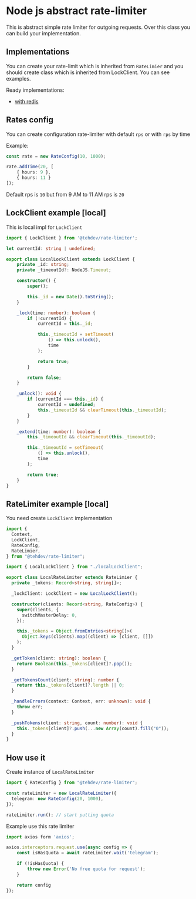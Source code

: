 # Node js abstract rate-limiter

This is abstract simple rate limiter for outgoing requests. Over this class you can build your implementation.

## Implementations

You can create your rate-limit which is inherited from `RateLimier` and you should create class which is inherited from LockClient.
You can see examples.

Ready implementations:

- [with redis](https://www.npmjs.com/package/@tehdev/rate-limiter-redis)

## Rates config

You can create configuration rate-limiter with default `rps` or with `rps` by time
  
Example:
```typescript
const rate = new RateConfig(10, 1000);

rate.addTime(20, [
    { hours: 9 },
    { hours: 11 }
]);
```
Default rps is `10` but from 9 AM to 11 AM rps is `20`

## LockClient example \[local\]

This is local impl for `LockClient`

```typescript
import { LockClient } from '@tehdev/rate-limiter';

let currentId: string | undefined;

export class LocalLockClient extends LockClient {
    private _id: string;
    private _timeoutId?: NodeJS.Timeout;

    constructor() {
        super();

        this._id = new Date().toString();
    }

    _lock(time: number): boolean {
        if (!currentId) {
            currentId = this._id;

            this._timeoutId = setTimeout(
                () => this.unlock(),
                time
            );

            return true;
        }

        return false;
    }

    _unlock(): void {
        if (currentId === this._id) {
            currentId = undefined;
            this._timeoutId && clearTimeout(this._timeoutId);
        }
    }

    _extend(time: number): boolean {
        this._timeoutId && clearTimeout(this._timeoutId);

        this._timeoutId = setTimeout(
            () => this.unlock(),
            time
        );

        return true;
    }
}

```

## RateLimiter example \[local\]

You need create `LockClient` implementation

```typescript
import {
  Context,
  LockClient,
  RateConfig,
  RateLimier,
} from "@tehdev/rate-limiter";

import { LocalLockClient } from "./localLockClient";

export class LocalRateLimiter extends RateLimier {
  private _tokens: Record<string, string[]>;

  _lockClient: LockClient = new LocalLockClient();

  constructor(clients: Record<string, RateConfig>) {
    super(clients, {
      switchMasterDelay: 0,
    });

    this._tokens = Object.fromEntries<string[]>(
      Object.keys(clients).map((client) => [client, []])
    );
  }

  _getToken(client: string): boolean {
    return Boolean(this._tokens[client]?.pop());
  }

  _getTokensCount(client: string): number {
    return this._tokens[client]?.length || 0;
  }

  _handleErrors(context: Context, err: unknown): void {
    throw err;
  }

  _pushTokens(client: string, count: number): void {
    this._tokens[client]?.push(...new Array(count).fill("0"));
  }
}
```

## How use it

Create instance of `LocalRateLimiter`

```typescript
import { RateConfig } from "@tehdev/rate-limiter";

const rateLimiter = new LocalRateLimiter({
  telegram: new RateConfig(20, 1000),
});

rateLimiter.run(); // start putting quota
```

Example use this rate limiter

```typescript
import axios form 'axios';

axios.interceptors.request.use(async config => {
	const isHasQuota = await rateLimiter.wait('telegram');

	if (!isHasQuota) {
		throw new Error('No free quota for request');
	}

	return config
});
```
